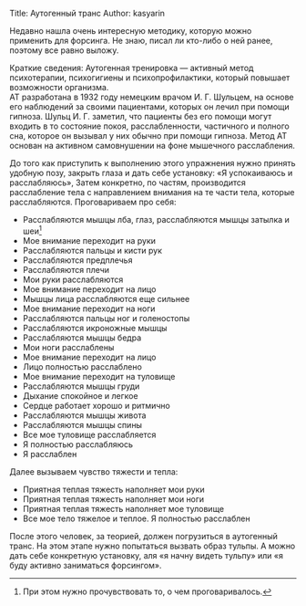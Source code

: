 Title: Аутогенный транс
Author: kasyarin

Недавно нашла очень интересную методику, которую можно применить для форсинга. Не знаю, писал ли кто-либо о ней ранее, поэтому все равно выложу.

Краткие сведения: Аутогенная тренировка — активный метод психотерапии, психогигиены и психопрофилактики, который повышает возможности организма.  
AT разработана в 1932 году немецким врачом И. Г. Шульцем, на основе его наблюдений за своими пациентами, которых он лечил при помощи гипноза. Шульц И. Г. заметил, что пациенты без его помощи могут входить в то состояние покоя, расслабленности, частичного и полного сна, которое он вызывал у них обычно при помощи гипноза. Метод AT основан на активном самовнушении на фоне мышечного расслабления.

До того как приступить к выполнению этого упражнения нужно принять удобную позу, закрыть глаза и дать себе установку: «Я успокаиваюсь и расслабляюсь», Затем конкретно, по частям, производится расслабление тела с направлением внимания на те части тела, которые расслабляются. Проговариваем про себя:

*   Расслабляются мышцы лба, глаз, расслабляются мышцы затылка и шеи[^1]
*   Мое внимание переходит на руки
*   Расслабляются пальцы и кисти рук
*   Расслабляются предплечья
*   Расслабляются плечи
*   Мои руки расслабляются
*   Мое внимание переходит на лицо
*   Мышцы лица расслабляются еще сильнее
*   Мое внимание переходит на ноги
*   Расслабляются пальцы ног и голеностопы
*   Расслабляются икроножные мышцы
*   Расслабляются мышцы бедра
*   Мои ноги расслаблены
*   Мое внимание переходит на лицо
*   Лицо полностью расслаблено
*   Мое внимание переходит на туловище
*   Расслабляются мышцы груди
*   Дыхание спокойное и легкое
*   Сердце работает хорошо и ритмично
*   Расслабляются мышцы живота
*   Расслабляются мышцы спины
*   Все мое туловище расслабляется
*   Я полностью расслабляюсь
*   Я расслаблен

[^1]: При этом нужно прочувствовать то, о чем проговаривалось.

Далее вызываем чувство тяжести и тепла:

*   Приятная теплая тяжесть наполняет мои руки
*   Приятная теплая тяжесть наполняет мои ноги
*   Приятная теплая тяжесть наполняет мое туловище
*   Все мое тело тяжелое и теплое. Я полностью расслаблен

После этого человек, за теорией, должен погрузиться в аутогенный транс. На этом этапе нужно попытаться вызвать образ тульпы. А можно дать себе конкретную установку, аля «я начну видеть тульпу» или «я буду активно заниматься форсингом».